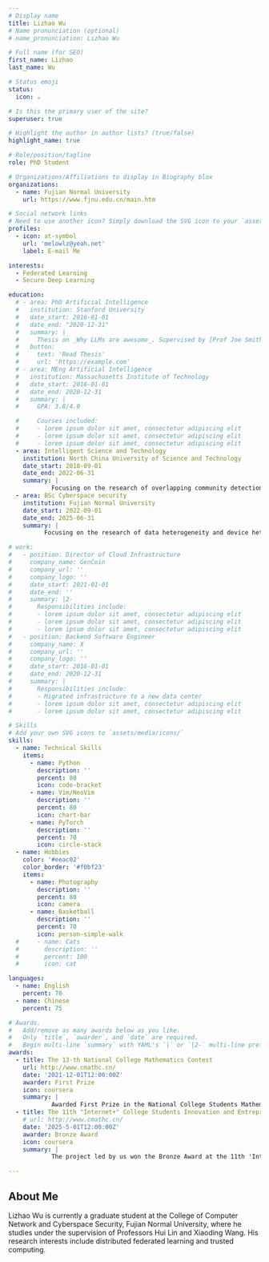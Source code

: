 ```yaml
---
# Display name
title: Lizhao Wu
# Name pronunciation (optional)
# name_pronunciation: Lizhao Wu

# Full name (for SEO)
first_name: Lizhao
last_name: Wu

# Status emoji
status:
  icon: ☕️

# Is this the primary user of the site?
superuser: true

# Highlight the author in author lists? (true/false)
highlight_name: true

# Role/position/tagline
role: PhD Student

# Organizations/Affiliations to display in Biography blox
organizations:
  - name: Fujian Normal University
    url: https://www.fjnu.edu.cn/main.htm

# Social network links
# Need to use another icon? Simply download the SVG icon to your `assets/media/icons/` folder.
profiles:
  - icon: at-symbol
    url: 'melowlz@yeah.net'
    label: E-mail Me

interests:
  - Federated Learning
  - Secure Deep Learning

education:
  # - area: PhD Artificial Intelligence
  #   institution: Stanford University
  #   date_start: 2016-01-01
  #   date_end: "2020-12-31"
  #   summary: |
  #     Thesis on _Why LLMs are awesome_. Supervised by [Prof Joe Smith](https://example.com). Presented papers at 5 IEEE conferences with the contributions being published in 2 Springer journals.
  #   button:
  #     text: 'Read Thesis'
  #     url: 'https://example.com'
  # - area: MEng Artificial Intelligence
  #   institution: Massachusetts Institute of Technology
  #   date_start: 2016-01-01
  #   date_end: 2020-12-31
  #   summary: |
  #     GPA: 3.8/4.0

  #     Courses included:
  #     - lorem ipsum dolor sit amet, consectetur adipiscing elit
  #     - lorem ipsum dolor sit amet, consectetur adipiscing elit
  #     - lorem ipsum dolor sit amet, consectetur adipiscing elit
  - area: Intelligent Science and Technology
    institution: North China University of Science and Technology
    date_start: 2018-09-01
    date_end: 2022-06-31
    summary: |
            Focusing on the research of overlapping community detection in complex networks, supervised by [Prof Chunying Zhang](https://ieeexplore.ieee.org/author/37086945415). One paper has been published at a conference hosted by the China Computer Federation (CCF).
  - area: BSc Cyberspace security
    institution: Fujian Normal University
    date_start: 2022-09-01
    date_end: 2025-06-31
    summary: |
          Focusing on the research of data heterogeneity and device heterogeneity issues in federated learning, under the supervision of [Prof Hui Lin](https://ieeexplore.ieee.org/author/37633721200) and [Prof Xiaoding Wang](https://ieeexplore.ieee.org/author/37088446734). A total of 11 papers have been published (including 2 papers in CCF A and Sci-1  journals).

# work:
#   - position: Director of Cloud Infrastructure
#     company_name: GenCoin
#     company_url: ''
#     company_logo: ''
#     date_start: 2021-01-01
#     date_end: ''
#     summary: |2-
#       Responsibilities include:
#       - lorem ipsum dolor sit amet, consectetur adipiscing elit
#       - lorem ipsum dolor sit amet, consectetur adipiscing elit
#       - lorem ipsum dolor sit amet, consectetur adipiscing elit
#   - position: Backend Software Engineer
#     company_name: X
#     company_url: ''
#     company_logo: ''
#     date_start: 2016-01-01
#     date_end: 2020-12-31
#     summary: |
#       Responsibilities include:
#       - Migrated infrastructure to a new data center
#       - lorem ipsum dolor sit amet, consectetur adipiscing elit
#       - lorem ipsum dolor sit amet, consectetur adipiscing elit

# Skills
# Add your own SVG icons to `assets/media/icons/`
skills:
  - name: Technical Skills
    items:
      - name: Python
        description: ''
        percent: 80
        icon: code-bracket
      - name: Vim/NeoVim
        description: ''
        percent: 80
        icon: chart-bar
      - name: PyTorch
        description: ''
        percent: 70
        icon: circle-stack
  - name: Hobbies
    color: '#eeac02'
    color_border: '#f0bf23'
    items:
      - name: Photography
        description: ''
        percent: 80
        icon: camera
      - name: Basketball
        description: ''
        percent: 70
        icon: person-simple-walk
  #     - name: Cats
  #       description: ''
  #       percent: 100
  #       icon: cat

languages:
  - name: English
    percent: 70
  - name: Chinese
    percent: 75

# Awards.
#   Add/remove as many awards below as you like.
#   Only `title`, `awarder`, and `date` are required.
#   Begin multi-line `summary` with YAML's `|` or `|2-` multi-line prefix and indent 2 spaces below.
awards:
  - title: The 13-th National College Mathematics Contest
    url: http://www.cmathc.cn/
    date: '2021-12-01T12:00:00Z'
    awarder: First Prize
    icon: coursera
    summary: |
            Awarded First Prize in the National College Students Mathematics Competition (Non-Mathematics Category), demonstrating proficiency in advanced mathematics, probability theory, linear algebra, and related disciplines.
  - title: The 11th "Internet+" College Students Innovation and Entrepreneurship Competition of Fujian Normal University
    # url: http://www.cmathc.cn/
    date: '2025-5-01T12:00:00Z'
    awarder: Bronze Award
    icon: coursera
    summary: |
            The project led by us won the Bronze Award at the 11th 'Internet+' College Students Innovation and Entrepreneurship Competition of Fujian Normal University. The research topic focused on Trustworthy Federated Learning in the Industrial Internet.

---
```


## About Me
Lizhao Wu is currently a graduate student at the College of Computer Network and Cyberspace Security, Fujian Normal University, where he studies under the supervision of Professors Hui Lin and Xiaoding Wang. His research interests include distributed federated learning and trusted computing.


